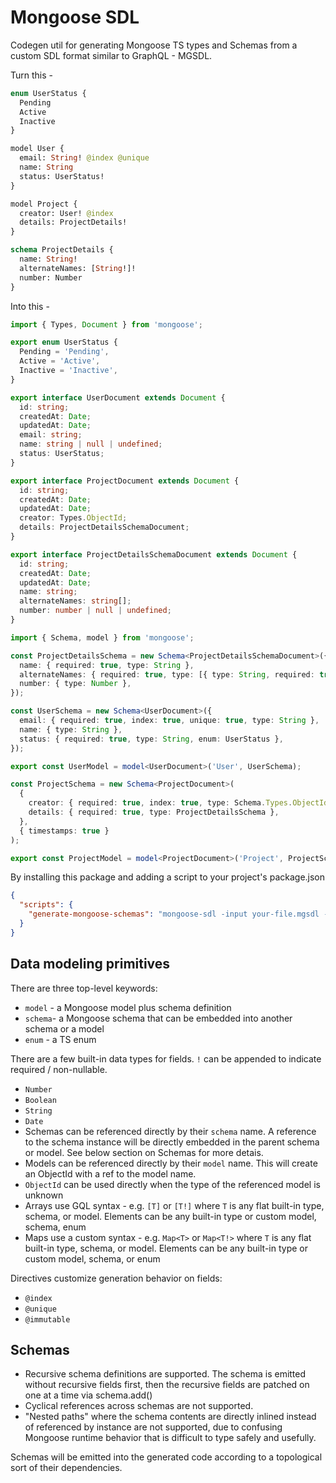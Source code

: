 # Mongoose SDL

Codegen util for generating Mongoose TS types and Schemas from a custom SDL format similar to GraphQL - MGSDL.

Turn this -

```graphql
enum UserStatus {
  Pending
  Active
  Inactive
}

model User {
  email: String! @index @unique
  name: String
  status: UserStatus!
}

model Project {
  creator: User! @index
  details: ProjectDetails!
}

schema ProjectDetails {
  name: String!
  alternateNames: [String!]!
  number: Number
}
```

Into this -

```typescript
import { Types, Document } from 'mongoose';

export enum UserStatus {
  Pending = 'Pending',
  Active = 'Active',
  Inactive = 'Inactive',
}

export interface UserDocument extends Document {
  id: string;
  createdAt: Date;
  updatedAt: Date;
  email: string;
  name: string | null | undefined;
  status: UserStatus;
}

export interface ProjectDocument extends Document {
  id: string;
  createdAt: Date;
  updatedAt: Date;
  creator: Types.ObjectId;
  details: ProjectDetailsSchemaDocument;
}

export interface ProjectDetailsSchemaDocument extends Document {
  id: string;
  createdAt: Date;
  updatedAt: Date;
  name: string;
  alternateNames: string[];
  number: number | null | undefined;
}

import { Schema, model } from 'mongoose';

const ProjectDetailsSchema = new Schema<ProjectDetailsSchemaDocument>({
  name: { required: true, type: String },
  alternateNames: { required: true, type: [{ type: String, required: true }] },
  number: { type: Number },
});

const UserSchema = new Schema<UserDocument>({
  email: { required: true, index: true, unique: true, type: String },
  name: { type: String },
  status: { required: true, type: String, enum: UserStatus },
});

export const UserModel = model<UserDocument>('User', UserSchema);

const ProjectSchema = new Schema<ProjectDocument>(
  {
    creator: { required: true, index: true, type: Schema.Types.ObjectId, ref: 'User' },
    details: { required: true, type: ProjectDetailsSchema },
  },
  { timestamps: true }
);

export const ProjectModel = model<ProjectDocument>('Project', ProjectSchema);
```

By installing this package and adding a script to your project's package.json

```json
{
  "scripts": {
    "generate-mongoose-schemas": "mongoose-sdl -input your-file.mgsdl -output models.ts"
  }
}
```

## Data modeling primitives

There are three top-level keywords:

- `model` - a Mongoose model plus schema definition
- `schema`- a Mongoose schema that can be embedded into another schema or a model
- `enum` - a TS enum

There are a few built-in data types for fields. `!` can be appended to indicate required / non-nullable.

- `Number`
- `Boolean`
- `String`
- `Date`
- Schemas can be referenced directly by their `schema` name. A reference to the schema instance will be directly embedded in the parent schema or model. See below section on Schemas for more detais.
- Models can be referenced directly by their `model` name. This will create an ObjectId with a ref to the model name.
- `ObjectId` can be used directly when the type of the referenced model is unknown
- Arrays use GQL syntax - e.g. `[T]` or `[T!]` where `T` is any flat built-in type, schema, or model. Elements can be any built-in type or custom model, schema, enum
- Maps use a custom syntax - e.g. `Map<T>` or `Map<T!>` where `T` is any flat built-in type, schema, or model. Elements can be any built-in type or custom model, schema, or enum

Directives customize generation behavior on fields:

- `@index`
- `@unique`
- `@immutable`

## Schemas

- Recursive schema definitions are supported. The schema is emitted without recursive fields first, then the recursive fields are patched on one at a time via schema.add()
- Cyclical references across schemas are not supported.
- "Nested paths" where the schema contents are directly inlined instead of referenced by instance are not supported, due to confusing Mongoose runtime behavior that is difficult to type safely and usefully.

Schemas will be emitted into the generated code according to a topological sort of their dependencies.
